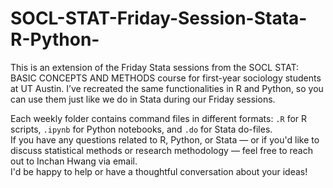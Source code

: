 # SOCL-STAT-Friday-Session-Stata-R-Python-
This is an extension of the Friday Stata sessions from the SOCL STAT: BASIC CONCEPTS AND METHODS course for first-year sociology students at UT Austin. I’ve recreated the same functionalities in R and Python, so you can use them just like we do in Stata during our Friday sessions.

Each weekly folder contains command files in different formats: `.R` for R scripts, `.ipynb` for Python notebooks, and `.do` for Stata do-files.  
If you have any questions related to R, Python, or Stata — or if you'd like to discuss statistical methods or research methodology — feel free to reach out to Inchan Hwang via email.  
I'd be happy to help or have a thoughtful conversation about your ideas!
